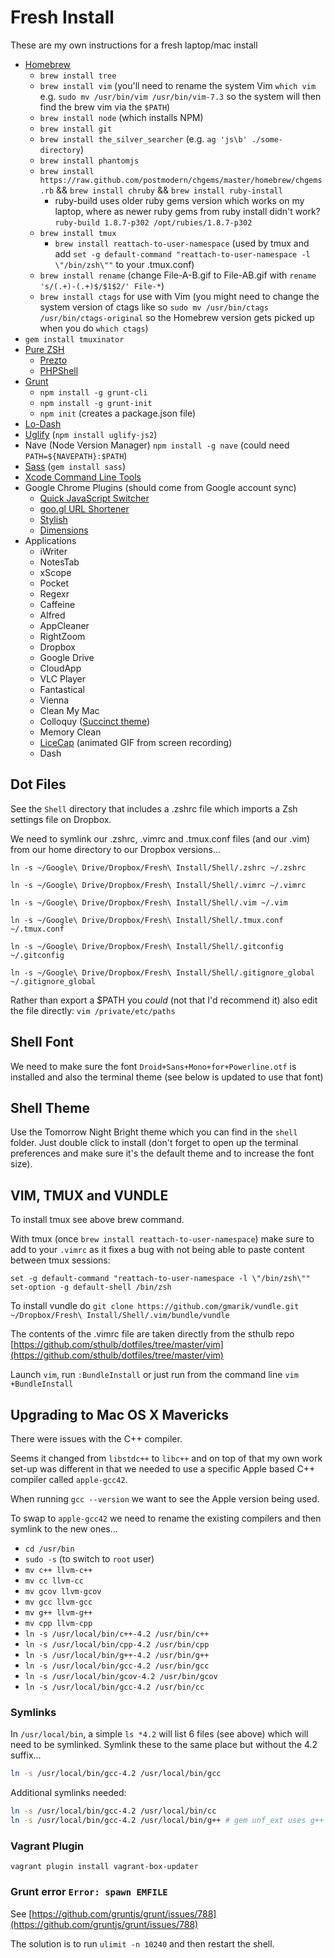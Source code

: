 # Fresh Install

These are my own instructions for a fresh laptop/mac install

- [Homebrew](http://mxcl.github.io/homebrew/)
	- `brew install tree`
	- `brew install vim` (you'll need to rename the system Vim `which vim` e.g. `sudo mv /usr/bin/vim /usr/bin/vim-7.3` so the system will then find the brew vim via the `$PATH`)
	- `brew install node` (which installs NPM)
	- `brew install git`
	- `brew install the_silver_searcher` (e.g. `ag 'js\b' ./some-directory`)
	- `brew install phantomjs`
	- `brew install https://raw.github.com/postmodern/chgems/master/homebrew/chgems.rb` && `brew install chruby` && `brew install ruby-install`
		- ruby-build uses older ruby gems version which works on my laptop, where as newer ruby gems from ruby install didn't work? `ruby-build 1.8.7-p302 /opt/rubies/1.8.7-p302`
	- `brew install tmux`
		- `brew install reattach-to-user-namespace` (used by tmux and add `set -g default-command "reattach-to-user-namespace -l \"/bin/zsh\""` to your .tmux.conf)
	- `brew install rename` (change File-A-B.gif to File-AB.gif with `rename 's/(.+)-(.+)$/$1$2/' File-*`)
	- `brew install ctags` for use with Vim (you might need to change the system version of ctags like so `sudo mv /usr/bin/ctags /usr/bin/ctags-original` so the Homebrew version gets picked up when you do `which ctags`)
- `gem install tmuxinator`
- [Pure ZSH](https://github.com/sindresorhus/pure)
	- [Prezto](https://github.com/sorin-ionescu/prezto)
	- [PHPShell](http://www.phpsh.org/)
- [Grunt](http://gruntjs.com/)
	- `npm install -g grunt-cli`
	- `npm install -g grunt-init`
	- `npm init` (creates a package.json file)
- [Lo-Dash](https://npmjs.org/package/lodash)
- [Uglify](https://npmjs.org/package/uglify-js2) (`npm install uglify-js2`)
- Nave (Node Version Manager) `npm install -g nave` (could need `PATH=${NAVEPATH}:$PATH`)
- [Sass](http://sass-lang.com/) (`gem install sass`)
- [Xcode Command Line Tools](http://connect.apple.com/)
- Google Chrome Plugins (should come from Google account sync)
	- [Quick JavaScript Switcher](https://t.co/ryLRETND)
	- [goo.gl URL Shortener](https://www.google.co.uk/url?sa=t&rct=j&q=&esrc=s&source=web&cd=2&cad=rja&ved=0CDcQFjAB&url=https%3A%2F%2Fchrome.google.com%2Fwebstore%2Fdetail%2Fgoogl-url-shortener%2Fiblijlcdoidgdpfknkckljiocdbnlagk%3Fhl%3Den&ei=tTDAUen3IImAOIOqgKgG&usg=AFQjCNEkUotK__kdeBXARBUc6WNTQ7rB3A&sig2=gTtTOryLRAYyLIiyL-84HQ&bvm=bv.47883778,d.ZWU)
	- [Stylish](https://www.google.co.uk/url?sa=t&rct=j&q=&esrc=s&source=web&cd=1&cad=rja&ved=0CC8QFjAA&url=https%3A%2F%2Fchrome.google.com%2Fwebstore%2Fdetail%2Fstylish%2Ffjnbnpbmkenffdnngjfgmeleoegfcffe%3Fhl%3Den&ei=BcAIUtODCIPQhAe4xIGwAg&usg=AFQjCNHqQ_jWum-eFNn9yAtVsdvLWn0fkw&bvm=bv.50500085,d.ZG4)
	- [Dimensions](https://chrome.google.com/webstore/detail/dimensions/hdmihohhdcbejdkidbfijmfehjbnmifk?utm_source=chrome-ntp-icon)
- Applications
	- iWriter
	- NotesTab
	- xScope
	- Pocket
	- Regexr
	- Caffeine
	- Alfred
	- AppCleaner
	- RightZoom
	- Dropbox
	- Google Drive
	- CloudApp
	- VLC Player
	- Fantastical
	- Vienna
	- Clean My Mac
	- Colloquy ([Succinct theme](https://github.com/JohnAlbin/succinct-for-colloquy))
	- Memory Clean
	- [LiceCap](http://www.cockos.com/licecap/) (animated GIF from screen recording)
    - Dash

## Dot Files

See the `Shell` directory that includes a .zshrc file which imports a Zsh settings file on Dropbox.

We need to symlink our .zshrc, .vimrc and .tmux.conf files (and our .vim) from our home directory to our Dropbox versions...

`ln -s ~/Google\ Drive/Dropbox/Fresh\ Install/Shell/.zshrc ~/.zshrc`

`ln -s ~/Google\ Drive/Dropbox/Fresh\ Install/Shell/.vimrc ~/.vimrc`

`ln -s ~/Google\ Drive/Dropbox/Fresh\ Install/Shell/.vim ~/.vim`

`ln -s ~/Google\ Drive/Dropbox/Fresh\ Install/Shell/.tmux.conf ~/.tmux.conf`

`ln -s ~/Google\ Drive/Dropbox/Fresh\ Install/Shell/.gitconfig ~/.gitconfig`

`ln -s ~/Google\ Drive/Dropbox/Fresh\ Install/Shell/.gitignore_global ~/.gitignore_global`


Rather than export a $PATH you *could* (not that I'd recommend it) also edit the file directly: `vim /private/etc/paths`

## Shell Font

We need to make sure the font `Droid+Sans+Mono+for+Powerline.otf` is installed and also the terminal theme (see below is updated to use that font)

## Shell Theme

Use the Tomorrow Night Bright theme which you can find in the `shell` folder. Just double click to install (don't forget to open up the terminal preferences and make sure it's the default theme and to increase the font size).

## VIM, TMUX and VUNDLE

To install tmux see above brew command.

With tmux (once `brew install reattach-to-user-namespace`) make sure to add to your `.vimrc` as it fixes a bug with not being able to paste content between tmux sessions:
```
set -g default-command "reattach-to-user-namespace -l \"/bin/zsh\""
set-option -g default-shell /bin/zsh
```

To install vundle do `git clone https://github.com/gmarik/vundle.git ~/Dropbox/Fresh\ Install/Shell/.vim/bundle/vundle`

The contents of the .vimrc file are taken directly from the sthulb repo [https://github.com/sthulb/dotfiles/tree/master/vim](https://github.com/sthulb/dotfiles/tree/master/vim)

Launch `vim`, run `:BundleInstall` or just run from the command line `vim +BundleInstall`

## Upgrading to Mac OS X Mavericks

There were issues with the C++ compiler.

Seems it changed from `libstdc++` to `libc++` and on top of that my own work set-up was different in that we needed to use a specific Apple based C++ compiler called `apple-gcc42`.

When running `gcc --version` we want to see the Apple version being used.

To swap to `apple-gcc42` we need to rename the existing compilers and then symlink to the new ones...

- `cd /usr/bin`
- `sudo -s` (to switch to `root` user)
- `mv c++ llvm-c++`
- `mv cc llvm-cc`
- `mv gcov llvm-gcov`
- `mv gcc llvm-gcc`
- `mv g++ llvm-g++`
- `mv cpp llvm-cpp`
- `ln -s /usr/local/bin/c++-4.2 /usr/bin/c++`
- `ln -s /usr/local/bin/cpp-4.2 /usr/bin/cpp`
- `ln -s /usr/local/bin/g++-4.2 /usr/bin/g++`
- `ln -s /usr/local/bin/gcc-4.2 /usr/bin/gcc`
- `ln -s /usr/local/bin/gcov-4.2 /usr/bin/gcov`
- `ln -s /usr/local/bin/gcc-4.2 /usr/bin/cc`

### Symlinks

In `/usr/local/bin`, a simple `ls *4.2` will list 6 files (see above) which will need to be symlinked. Symlink these to the same place but without the 4.2 suffix...

```sh
ln -s /usr/local/bin/gcc-4.2 /usr/local/bin/gcc
```

Additional symlinks needed:

```sh
ln -s /usr/local/bin/gcc-4.2 /usr/local/bin/cc
ln -s /usr/local/bin/gcc-4.2 /usr/local/bin/g++ # gem unf_ext uses g++
```

### Vagrant Plugin

`vagrant plugin install vagrant-box-updater`

### Grunt error `Error: spawn EMFILE`

See [https://github.com/gruntjs/grunt/issues/788](https://github.com/gruntjs/grunt/issues/788)

The solution is to run `ulimit -n 10240` and then restart the shell.